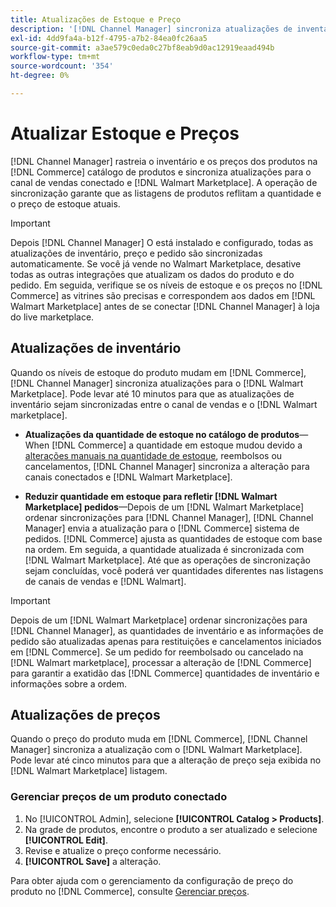 ```yaml
---
title: Atualizações de Estoque e Preço
description: '[!DNL Channel Manager] sincroniza atualizações de inventário e preço entre a [!DNL Commerce] armazenar e [!DNL Walmart Marketplace] para gerenciar suas operações de canal de vendas na [!DNL Commerce] Administrador'
exl-id: 4dd9fa4a-b12f-4795-a7b2-84ea0fc26aa5
source-git-commit: a3ae579c0eda0c27bf8eab9d0ac12919eaad494b
workflow-type: tm+mt
source-wordcount: '354'
ht-degree: 0%

---
```


# Atualizar Estoque e Preços

[!DNL Channel Manager] rastreia o inventário e os preços dos produtos na [!DNL Commerce] catálogo de produtos e sincroniza atualizações para o canal de vendas conectado e [!DNL Walmart Marketplace]. A operação de sincronização garante que as listagens de produtos reflitam a quantidade e o preço de estoque atuais.


>[!IMPORTANT]
>
>Depois [!DNL Channel Manager] O está instalado e configurado, todas as atualizações de inventário, preço e pedido são sincronizadas automaticamente. Se você já vende no Walmart Marketplace, desative todas as outras integrações que atualizam os dados do produto e do pedido. Em seguida, verifique se os níveis de estoque e os preços no [!DNL Commerce] as vitrines são precisas e correspondem aos dados em [!DNL Walmart Marketplace] antes de se conectar [!DNL Channel Manager] à loja do live marketplace.


## Atualizações de inventário

Quando os níveis de estoque do produto mudam em [!DNL Commerce], [!DNL Channel Manager] sincroniza atualizações para o [!DNL Walmart Marketplace]. Pode levar até 10 minutos para que as atualizações de inventário sejam sincronizadas entre o canal de vendas e o [!DNL Walmart marketplace].

* **Atualizações da quantidade de estoque no catálogo de produtos**— When [!DNL Commerce] a quantidade em estoque mudou devido a [alterações manuais na quantidade de estoque](https://experienceleague.adobe.com/docs/commerce-admin/inventory/quantities/quantities-assign-per-product.html), reembolsos ou cancelamentos, [!DNL Channel Manager] sincroniza a alteração para canais conectados e [!DNL Walmart Marketplace].

* **Reduzir quantidade em estoque para refletir [!DNL Walmart Marketplace] pedidos**—Depois de um [!DNL Walmart Marketplace] ordenar sincronizações para [!DNL Channel Manager], [!DNL Channel Manager] envia a atualização para o [!DNL Commerce] sistema de pedidos. [!DNL Commerce] ajusta as quantidades de estoque com base na ordem. Em seguida, a quantidade atualizada é sincronizada com [!DNL Walmart Marketplace]. Até que as operações de sincronização sejam concluídas, você poderá ver quantidades diferentes nas listagens de canais de vendas e [!DNL Walmart].

>[!IMPORTANT]
>
>Depois de um [!DNL Walmart Marketplace] ordenar sincronizações para [!DNL Channel Manager], as quantidades de inventário e as informações de pedido são atualizadas apenas para restituições e cancelamentos iniciados em [!DNL Commerce]. Se um pedido for reembolsado ou cancelado na [!DNL Walmart marketplace], processar a alteração de [!DNL Commerce] para garantir a exatidão das [!DNL Commerce] quantidades de inventário e informações sobre a ordem.

## Atualizações de preços

Quando o preço do produto muda em [!DNL Commerce], [!DNL Channel Manager] sincroniza a atualização com o [!DNL Walmart Marketplace]. Pode levar até cinco minutos para que a alteração de preço seja exibida no [!DNL Walmart Marketplace] listagem.

### Gerenciar preços de um produto conectado

1. No [!UICONTROL Admin], selecione **[!UICONTROL Catalog > Products]**.
1. Na grade de produtos, encontre o produto a ser atualizado e selecione **[!UICONTROL Edit]**.
1. Revise e atualize o preço conforme necessário.
1. **[!UICONTROL Save]** a alteração.

Para obter ajuda com o gerenciamento da configuração de preço do produto no [!DNL Commerce], consulte [Gerenciar preços](https://experienceleague.adobe.com/docs/commerce-admin/catalog/products/pricing/pricing-advanced.html).
